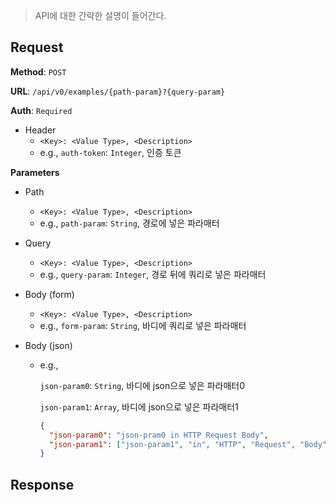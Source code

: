 > API에 대한 간략한 설명이 들어간다.
 
## Request

**Method**: `POST`

**URL**: `/api/v0/examples/{path-param}?{query-param}`

**Auth**: `Required`

* Header
  * `<Key>: <Value Type>, <Description>`
  * e.g., `auth-token`: `Integer`, 인증 토큰

**Parameters**

* Path
  * `<Key>: <Value Type>, <Description>`
  * e.g., `path-param`: `String`, 경로에 넣은 파라매터

* Query
  * `<Key>: <Value Type>, <Description>`
  * e.g., `query-param`: `Integer`, 경로 뒤에 쿼리로 넣은 파라매터 

* Body (form)
  * `<Key>: <Value Type>, <Description>`
  * e.g., `form-param`: `String`, 바디에 쿼리로 넣은 파라매터 

* Body (json)
  * e.g.,

    `json-param0`: `String`, 바디에 json으로 넣은 파라매터0

    `json-param1`: `Array`, 바디에 json으로 넣은 파라매터1
    ```json
    {
      "json-param0": "json-pram0 in HTTP Request Body",
      "json-param1": ["json-param1", "in", "HTTP", "Request", "Body"]
    }
    ```

## Response

